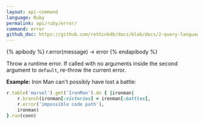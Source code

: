 ```yaml
---
layout: api-command 
language: Ruby
permalink: api/ruby/error/
command: error 
github_doc: https://github.com/rethinkdb/docs/blob/docs/2-query-language/api/ruby/control-structures/error.md
---
```


{% apibody %}
r.error(message) → error
{% endapibody %}

Throw a runtime error. If called with no arguments inside the second argument to `default`, re-throw the current error.

__Example:__ Iron Man can't possibly have lost a battle:

```rb
r.table('marvel').get('IronMan').do { |ironman|
    r.branch(ironman[:victories] < ironman[:battles],
    r.error('impossible code path'),
    ironman)
}.run(conn)
```
